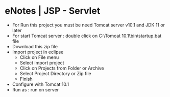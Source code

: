 # eNotes | JSP - Servlet
- For Run this project you must be need Tomcat server v10.1 and JDK 11 or later
- For start Tomcat server : double click on C:\Tomcat 10.1\bin\startup.bat file
- Download this zip file
- Import project in eclipse
  - Click on File menu
  - Select import project
  - Click on Projects from Folder or Archive
  - Select Project Directory or Zip file
  - Finish
- Configure with Tomcat 10.1
- Run as : run on server
